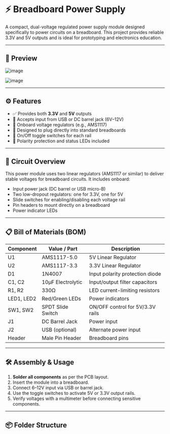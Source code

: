 # ⚡ Breadboard Power Supply

A compact, dual-voltage regulated power supply module designed specifically to power circuits on a breadboard. This project provides reliable 3.3V and 5V outputs and is ideal for prototyping and electronics education.

---

## 📸 Preview

![image](https://github.com/user-attachments/assets/ee22f1c2-e056-40d5-b2a8-56c0e2ca5754)


![image](https://github.com/user-attachments/assets/f98a4a0c-4ae6-4ec6-a667-1348c7870e94)



---

## ⚙️ Features

- ✅ Provides both **3.3V** and **5V** outputs
- 🔌 Accepts input from USB or DC barrel jack (6V–12V)
- 🧰 Onboard voltage regulators (e.g., AMS1117)
- 📎 Designed to plug directly into standard breadboards
- 🔋 On/Off toggle switches for each rail
- 🧲 Polarity protection and status LEDs included

---

## 🔧 Circuit Overview

This power module uses two linear regulators (AMS1117 or similar) to deliver stable voltages for breadboard circuits. It includes onboard:

- Input power jack (DC barrel or USB micro-B)
- Two low-dropout regulators: one for 3.3V, one for 5V
- Slide switches for enabling/disabling each voltage rail
- Pin headers to mount directly on a breadboard
- Power indicator LEDs

---

## 📋 Bill of Materials (BOM)

| Component | Value / Part       | Description                         |
|-----------|--------------------|-------------------------------------|
| U1        | AMS1117-5.0        | 5V Linear Regulator                 |
| U2        | AMS1117-3.3        | 3.3V Linear Regulator               |
| D1        | 1N4007             | Input polarity protection diode     |
| C1, C2    | 10µF Electrolytic  | Input/output filter capacitors      |
| R1, R2    | 330Ω               | LED current-limiting resistors      |
| LED1, LED2| Red/Green LEDs     | Power indicators                    |
| SW1, SW2  | SPDT Slide Switch  | ON/OFF control for 5V/3.3V rails     |
| J1        | DC Barrel Jack     | Power input                         |
| J2        | USB (optional)     | Alternate power input               |
| Header    | Male Pin Header    | Breadboard pins                     |

---

## 🛠️ Assembly & Usage

1. **Solder all components** as per the PCB layout.
2. Insert the module into a breadboard.
3. Connect 6–12V input via USB or barrel jack.
4. Use the toggle switches to activate 5V or 3.3V output rails.
5. Verify voltages with a multimeter before connecting sensitive components.

---

## 📦 Folder Structure

